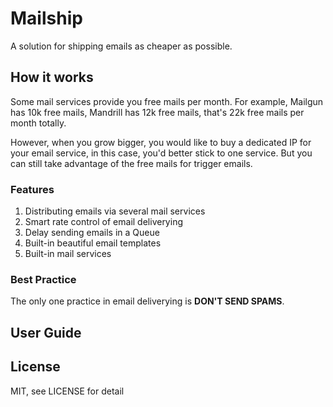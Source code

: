 # Mailship

A solution for shipping emails as cheaper as possible.


## How it works

Some mail services provide you free mails per month. For example, Mailgun
has 10k free mails, Mandrill has 12k free mails, that's 22k free mails per
month totally.

However, when you grow bigger, you would like to buy a dedicated IP for
your email service, in this case, you'd better stick to one service. But
you can still take advantage of the free mails for trigger emails.

### Features

1. Distributing emails via several mail services
2. Smart rate control of email deliverying
3. Delay sending emails in a Queue
4. Built-in beautiful email templates
5. Built-in mail services

### Best Practice

The only one practice in email deliverying is **DON'T SEND SPAMS**.

## User Guide

## License

MIT, see LICENSE for detail
